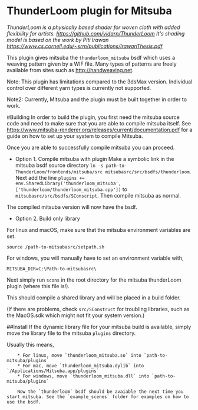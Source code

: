 ThunderLoom plugin for Mitsuba
===
*ThunderLoom is a physically based shader for woven cloth with added flexibility for artists. https://github.com/vidarn/ThunderLoom*
*It's shading model is based on the work by Piti Irawan https://www.cs.cornell.edu/~srm/publications/IrawanThesis.pdf*

This plugin gives mitsuba the `thunderloom_mitsuba` bsdf which uses a weaving pattern given by a WIF file. Many types of patterns are freely available from sites such as http://handweaving.net.

Note: This plugin has limitations compared to the 3dsMax version. Individual control over different yarn types is currently not supported.

Note2: Currently, Mitsuba and the plugin must be built together in order to work.

#Building
In order to build the plugin, you first need the mitsuba source code and need to make sure that you are able to compile mitsuba itself. See https://www.mitsuba-renderer.org/releases/current/documentation.pdf for a guide on how to set up your system to compile Mitsuba. 

Once you are able to successfully compile mitsuba you can proceed.

* Option 1. Compile mitsuba with plugin
Make a symbolic link in the mitsuba bsdf source directory `ln -s path-to-ThunderLoom/frontends/mitsuba/src mitsubasrc/src/bsdfs/thunderloom`.
Next add the line `plugins += env.SharedLibrary('thunderloom_mitsuba', ['thunderloom/thunderloom_mitsuba.cpp'])` to `mitsubasrc/src/bsdfs/SConscript`. Then compile mitsuba as normal. 


The compiled mitsuba version will now have the bsdf.

* Option 2. Build only library

For linux and macOS, make sure that the mitsuba environment variables are set. 
```
source /path-to-mitsubasrc/setpath.sh
``` 

For windows, you will manually have to set an environment variable with,
```
MITSUBA_DIR=C:\Path-to-mitsubasrc\
```

Next simply run `scons` in the root directory for the mitsuba thunderLoom plugin (where this file is!).

This should compile a shared library and will be placed in a build folder.

(If there are problems, check `src/SConstruct` for troubling libraries, such as the MacOS.sdk which might not fit your system version.)


##Install
If the dynamic library file for your mitsuba build is available,
simply move the library file to the mitsuba `plugins` directory. 

Usually this means,

        * For linux, move `thunderloom_mitsuba.so` into `path-to-mitsuba/plugins`
        * For mac, move `thunderloom_mitsuba.dylib` into `/Applications/Mitsuba.app/plugins`
        * For windows, move `thunderloom_mitsuba.dll` into `path-to-mitsuba/plugins`

        Now the `thunderloom` bsdf should be avaiable the next time you start mitsuba. See the `example_scenes` folder for examples on how to use the bsdf.

